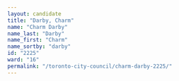 ```yaml
---
layout: candidate
title: "Darby, Charm"
name: "Charm Darby"
name_last: "Darby"
name_first: "Charm"
name_sortby: "darby"
id: "2225"
ward: "16"
permalink: "/toronto-city-council/charm-darby-2225/"
---
```

